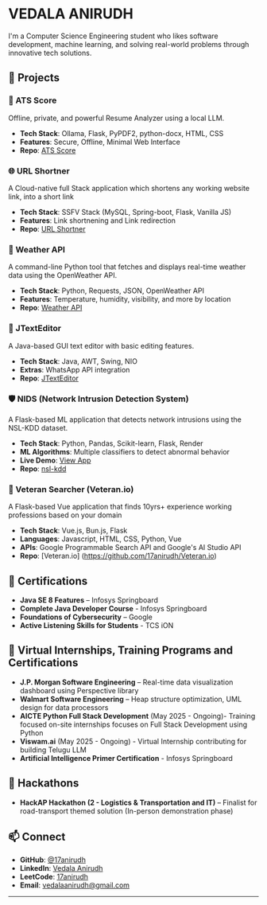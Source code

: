# VEDALA ANIRUDH

I'm a Computer Science Engineering student who likes software development, machine learning, and solving real-world problems through innovative tech solutions.

## 🔧 Projects

### 📄 ATS Score
Offline, private, and powerful Resume Analyzer using a local LLM.
- **Tech Stack**: Ollama, Flask, PyPDF2, python-docx, HTML, CSS
- **Features**: Secure, Offline, Minimal Web Interface
- **Repo**: [ATS Score](https://github.com/17anirudh/ATS-Score.git)

### 🌐 URL Shortner
A Cloud-native full Stack application which shortens any working website link, into a short link
- **Tech Stack**: SSFV Stack (MySQL, Spring-boot, Flask, Vanilla JS)
- **Features**: Link shortnening and Link redirection
- **Repo**: [URL Shortner](https://github.com/17anirudh/Shrink.io.git)

### 📡 Weather API
A command-line Python tool that fetches and displays real-time weather data using the OpenWeather API.
- **Tech Stack**: Python, Requests, JSON, OpenWeather API
- **Features**: Temperature, humidity, visibility, and more by location
- **Repo**: [Weather API](https://github.com/17anirudh/pWeather.git)

### 📝 JTextEditor
A Java-based GUI text editor with basic editing features.
- **Tech Stack**: Java, AWT, Swing, NIO
- **Extras**: WhatsApp API integration
- **Repo**: [JTextEditor](https://github.com/17anirudh/JTextEditor.git)

### 🛡️ NIDS (Network Intrusion Detection System)
A Flask-based ML application that detects network intrusions using the NSL-KDD dataset.
- **Tech Stack**: Python, Pandas, Scikit-learn, Flask, Render
- **ML Algorithms**: Multiple classifiers to detect abnormal behavior
- **Live Demo**: [View App](https://intrusion-detection-yt2w.onrender.com/)
- **Repo**: [nsl-kdd](https://github.com/17anirudh/nsl-kdd)

### 💼 Veteran Searcher (Veteran.io)
A Flask-based Vue application that finds 10yrs+ experience working professions based on your domain
- **Tech Stack**: Vue.js, Bun.js, Flask
- **Languages**: Javascript, HTML, CSS, Python, Vue
- **APIs**: Google Programmable Search API and Google's AI Studio API
- **Repo**: [Veteran.io] (https://github.com/17anirudh/Veteran.io)

## 📜 Certifications
- **Java SE 8 Features** – Infosys Springboard
- **Complete Java Developer Course** - Infosys Springboard
- **Foundations of Cybersecurity** – Google
- **Active Listening Skills for Students** - TCS iON

## 💼 Virtual Internships, Training Programs and Certifications

- **J.P. Morgan Software Engineering** – Real-time data visualization dashboard using Perspective library
- **Walmart Software Engineering** – Heap structure optimization, UML design for data processors
- **AICTE Python Full Stack Development** (May 2025 - Ongoing)- Training focused on-site internships focuses on Full Stack Development using Python
- **Viswam.ai** (May 2025 - Ongoing) - Virtual Internship contributing for building Telugu LLM
- **Artificial Intelligence Primer Certification** - Infosys Springboard


## 🏅 Hackathons

- **HackAP Hackathon (2 - Logistics & Transportation and IT)** – Finalist for road-transport themed solution (In-person demonstration phase)


## 📫 Connect

- **GitHub**: [@17anirudh](https://github.com/17anirudh)
- **LinkedIn**: [Vedala Anirudh](https://www.linkedin.com/in/vedala-anirudh/)
- **LeetCode**: [17anirudh](https://leetcode.com/u/17anirudh/)
- **Email**: vedalaanirudh@gmail.com

---


